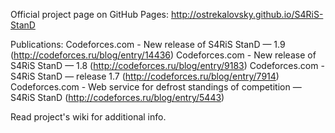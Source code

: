 Official project page on GitHub Pages:
http://ostrekalovsky.github.io/S4RiS-StanD

Publications:
Codeforces.com - New release of S4RiS StanD — 1.9 (http://codeforces.ru/blog/entry/14436)
Codeforces.com - New release of S4RiS StanD — 1.8 (http://codeforces.ru/blog/entry/9183)
Codeforces.com - S4RiS StanD — release 1.7 (http://codeforces.ru/blog/entry/7914)
Codeforces.com - Web service for defrost standings of competition — S4RiS StanD (http://codeforces.ru/blog/entry/5443)

Read project's wiki for additional info.
